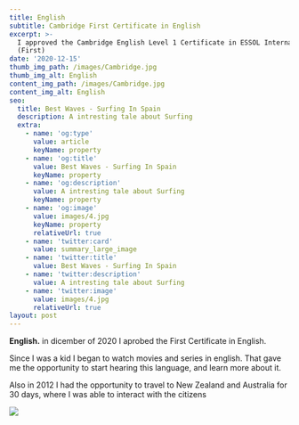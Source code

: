 ```yaml
---
title: English
subtitle: Cambridge First Certificate in English
excerpt: >-
  I approved the Cambridge English Level 1 Certificate in ESSOL International
  (First)
date: '2020-12-15'
thumb_img_path: /images/Cambridge.jpg
thumb_img_alt: English
content_img_path: /images/Cambridge.jpg
content_img_alt: English
seo:
  title: Best Waves - Surfing In Spain
  description: A intresting tale about Surfing
  extra:
    - name: 'og:type'
      value: article
      keyName: property
    - name: 'og:title'
      value: Best Waves - Surfing In Spain
      keyName: property
    - name: 'og:description'
      value: A intresting tale about Surfing
      keyName: property
    - name: 'og:image'
      value: images/4.jpg
      keyName: property
      relativeUrl: true
    - name: 'twitter:card'
      value: summary_large_image
    - name: 'twitter:title'
      value: Best Waves - Surfing In Spain
    - name: 'twitter:description'
      value: A intresting tale about Surfing
    - name: 'twitter:image'
      value: images/4.jpg
      relativeUrl: true
layout: post
---
```

**English.** in dicember of 2020 I aprobed the First Certificate in English.

Since I was a kid I began to watch movies and series in english. That gave me the opportunity to start hearing this language, and learn more about it.

Also in 2012 I had the opportunity to travel to New Zealand and Australia for 30 days, where I was able to interact with the citizens

![](/images/nz.jpg)

